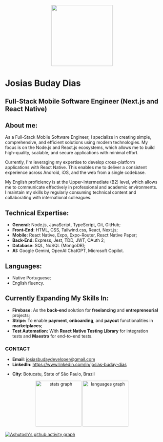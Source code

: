 <div align="center">
  <img height="200" src="https://media.licdn.com/dms/image/v2/D4D16AQHNoeaiynVQMA/profile-displaybackgroundimage-shrink_350_1400/B4DZi_wjVZHYAc-/0/1755563834091?e=1758758400&v=beta&t=46Iovtqrzpd1TupOSLVSR63uAaoNUG-3L8Tb189ysns"  />
</div>

###

# Josias Buday Dias
## Full-Stack Mobile Software Engineer (Next.js and React Native)

## About me:
As a Full-Stack Mobile Software Engineer, I specialize in creating simple, comprehensive, and efficient solutions using modern technologies. My focus is on the Node.js and React.js ecosystems, which allows me to build high-quality, scalable, and secure applications with minimal effort.

Currently, I'm leveraging my expertise to develop cross-platform applications with React Native. This enables me to deliver a consistent experience across Android, iOS, and the web from a single codebase.

My English proficiency is at the Upper-Intermediate (B2) level, which allows me to communicate effectively in professional and academic environments. I maintain my skills by regularly consuming technical content and collaborating with international colleagues.

## Technical Expertise:
- **General:** Node.js, JavaScript, TypeScript, Git, GitHub;
- **Front-End:** HTML, CSS, Tailwind.css, React, Next.js;
- **Mobile:** React Native, Expo, Expo-Router, React Native Paper;
- **Back-End:** Express, Jest, TDD, JWT, OAuth 2;
- **Database:** SQL, NoSQL (MongoDB);
- **AI:** Google Gemini, OpenAI ChatGPT, Microsoft Copilot.

## Languages:
- Native Portuguese;
- English fluency.

## Currently Expanding My Skills In:
- **Firebase:** As the **back-end** solution for **freelancing** and **entrepreneurial**  projects;
- **Stripe:** To enable **payment**, **onboarding**, and **payout** functionalities in **marketplaces**;
- **Test Automation:** With **React Native Testing Library** for integration tests and **Maestro** for end-to-end tests.

### CONTACT
- **Email**: josiasbudaydeveloper@gmail.com
- **LinkedIn**: https://www.linkedin.com/in/josias-buday-dias
<!-- - WhatsApp / Telegram: +55 014 99690-8677 -->
- **City**: Botucatu, State of São Paulo, Brazil
<!-- - Portfolio: https://josiasbudaydeveloper.github.io -->
<!-- - Curriculum: [click here to check it out](https://docs.google.com/document/d/1EGWjHB5KhHXdI9thR4rtA4H-hRUB8J4BwbeNhXSjsO8/edit?usp=sharing) -->

<div align="center">
  <img src="https://github-readme-stats.vercel.app/api?username=josiasbudaydeveloper&hide_title=false&hide_rank=false&show_icons=true&include_all_commits=true&count_private=true&disable_animations=false&theme=dracula&locale=en&hide_border=false&order=1" height="150" alt="stats graph"  />
  <img src="https://github-readme-stats.vercel.app/api/top-langs?username=josiasbudaydeveloper&locale=en&hide_title=false&layout=compact&card_width=320&langs_count=5&theme=dracula&hide_border=false&order=2" height="150" alt="languages graph"  />
</div>

[![Ashutosh's github activity graph](https://github-readme-activity-graph.vercel.app/graph?username=josiasbudaydeveloper&theme=github-compact)](https://github.com/ashutosh00710/github-readme-activity-graph)
